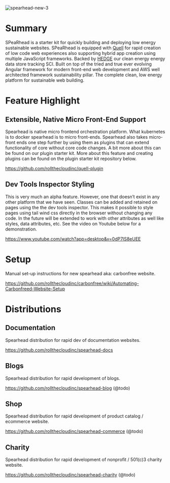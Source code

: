 ![spearhead-new-3](https://github.com/rollthecloudinc/spearhead/assets/73197190/99034202-f450-4529-905c-f3467deaad1d)

# Summary

SPeaRhead is a starter kit for quickly building and deploying low energy sustainable websites. SPeaRhead is equipped with [Quell](https://github.com/rollthecloudinc/quell) for rapid creation of low code web experiences also supporting hybrid app creation using multiple JavaScript frameworks. Backed by [HEDGE](https://github.com/rollthecloudinc/hedge) our clean energy energy data store tracking SCI. Built on top of the tried and true ever evolving Angular framework for modern front-end web development and AWS well architected framework sustainability pillar. The complete clean, low energy platform for sustainable web building.

# Feature Highlight

## Extensible, Native Micro Front-End Support

Spearhead is native micro frontend orchestration platform. What kubernetes is to docker spearhead is to micro front-ends. Spearhead also takes micro-front ends one step further by using them as plugins that can extend functionality of core without core code changes. A bit more about this can be found on our plugin starter kit. More about this feature and creating plugins can be found on the plugin starter kit repository below.

https://github.com/rollthecloudinc/quell-plugin

## Dev Tools Inspector Styling

This is very much an alpha feature. However, one that doesn’t exist in any other platform that we have seen. Classes can be added and retained on pages using the the dev tools inspector. This makes it possible to style pages using tail wind css directly in the browser without changing any code. In the future will be extended to work with other attributes as well like styles, data attributes, etc. See the video on Youtube below for a demonstration.

https://www.youtube.com/watch?app=desktop&v=0dP7lS8eUEE

# Setup

Manual set-up instructions for new spearhead aka: carbonfree website.

https://github.com/rollthecloudinc/carbonfree/wiki/Automating-Carbonfreed-Website-Setup

# Distributions

## Documentation

Spearhead distribution for rapid dev of documentation websites.

https://github.com/rollthecloudinc/spearhead-docs

## Blogs

Spearhead distribution for rapid development of blogs.

https://github.com/rollthecloudinc/spearhead-blog (@todo)

## Shop

Spearhead distribution for rapid development of product catalog / ecommerce website.

https://github.com/rollthecloudinc/spearhead-commerce (@todo)

## Charity

Spearhead distribution for rapid development of nonprofit / 501(c)3 charity website.

https://github.com/rollthecloudinc/spearhead-charity (@todo)
